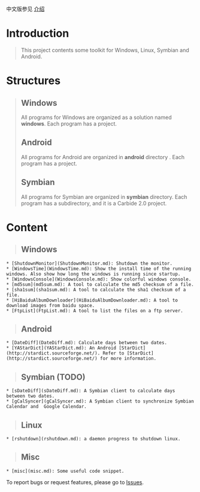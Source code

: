 中文版参见 [介绍](Introduction_cn.md)
# Introduction #
> This project contents some toolkit for Windows, Linux, Symbian and Android.

# Structures #
> ## Windows ##
> All programs for Windows are organized as a solution named <b>windows</b>. Each program has a project.
> ## Android ##
> All programs for Android are organized in <b>android</b> directory . Each program has a project.
> ## Symbian ##
> All programs for Symbian are organized in <b>symbian</b> directory. Each program has a subdirectory, and it is a Carbide 2.0 project.

# Content #
> ## Windows ##
    * [ShutdownMonitor](ShutdownMonitor.md): Shutdown the monitor.
    * [WindowsTime](WindowsTime.md): Show the install time of the running windows. Also show how long the windows is running since startup.
    * [WindowsConsole](WindowsConsole.md): Show colorful windows console.
    * [md5sum](md5sum.md): A tool to calculate the md5 checksum of a file.
    * [sha1sum](sha1sum.md): A tool to calculate the sha1 checksum of a file.
    * [HiBaiduAlbumDownloader](HiBaiduAlbumDownloader.md): A tool to download images from baidu space.
    * [FtpList](FtpList.md): A tool to list the files on a ftp server.

> ## Android ##
    * [DateDiff](DateDiff.md): Calculate days between two dates.
    * [YAStarDict](YAStarDict.md): An Android [StarDict](http://stardict.sourceforge.net/). Refer to [StarDict](http://stardict.sourceforge.net/) for more information.

> ## Symbian (TODO) ##
    * [sDateDiff](sDateDiff.md): A Symbian client to calculate days between two dates.
    * [gCalSyncer](gCalSyncer.md): A Symbian client to synchronize Symbian Calendar and  Google Calendar.

> ## Linux ##
    * [rshutdown](rshutdown.md): a daemon progress to shutdown linux.

> ## Misc ##
    * [misc](misc.md): Some useful code snippet.

To report bugs or request features, please go to [Issues](http://code.google.com/p/toolkits/issues/list).


